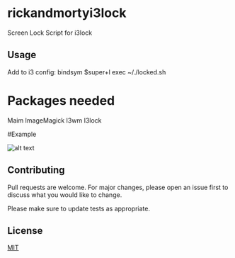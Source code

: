 # rickandmortyi3lock
Screen Lock Script for i3lock

## Usage

Add to i3 config:
bindsym $super+l exec ~/./locked.sh

# Packages needed
Maim
ImageMagick
I3wm
I3lock

#Example

![alt text](https://user-images.githubusercontent.com/9044251/134390945-ceed4e8a-ce38-4cfd-b4ba-1f157e805f05.png)

## Contributing
Pull requests are welcome. For major changes, please open an issue first to discuss what you would like to change.

Please make sure to update tests as appropriate.

## License
[MIT](https://rem.mit-license.org)
